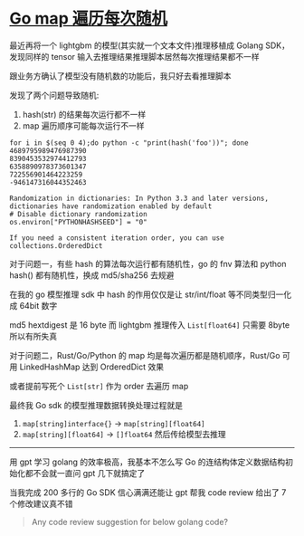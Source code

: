 # [Go map 遍历每次随机](/2023/07/python_and_go_both_randomization_in_dict.md)

最近再将一个 lightgbm 的模型(其实就一个文本文件)推理移植成 Golang SDK，发现同样的 tensor 输入去推理结果推理脚本居然每次推理结果都不一样

跟业务方确认了模型没有随机数的功能后，我只好去看推理脚本

发现了两个问题导致随机:

1. hash(str) 的结果每次运行都不一样
2. map 遍历顺序可能每次运行不一样

```
for i in $(seq 0 4);do python -c "print(hash('foo'))"; done
4689795989476987390
8390453532974412793
6358890978373601347
722556901464223259
-946147316044352463
```

```
Randomization in dictionaries: In Python 3.3 and later versions, dictionaries have randomization enabled by default
# Disable dictionary randomization
os.environ["PYTHONHASHSEED"] = "0"

If you need a consistent iteration order, you can use collections.OrderedDict
```

对于问题一，有些 hash 的算法每次运行都有随机性，go 的 fnv 算法和 python hash() 都有随机性，换成 md5/sha256 去规避

在我的 go 模型推理 sdk 中 hash 的作用仅仅是让 str/int/float 等不同类型归一化成 64bit 数字

md5 hextdigest 是 16 byte 而 lightgbm 推理传入 `List[float64]` 只需要 8byte 所以有所失真

对于问题二，Rust/Go/Python 的 map 均是每次遍历都是随机顺序，Rust/Go 可用 LinkedHashMap 达到 OrderedDict 效果

或者提前写死个 `List[str]` 作为 order 去遍历 map

最终我 Go sdk 的模型推理数据转换处理过程就是

1. `map[string]interface{}` -> `map[string][float64]`
2. `map[string][float64]` -> `[]float64` 然后传给模型去推理

---

用 gpt 学习 golang 的效率极高，我基本不怎么写 Go 的连结构体定义数据结构初始化都不会就一直问 gpt 几下就搞定了

当我完成 200 多行的 Go SDK 信心满满还能让 gpt 帮我 code review 给出了 7 个修改建议真不错

> Any code review suggestion for below golang code?
